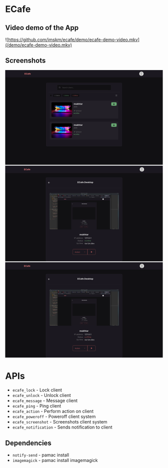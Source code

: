 # ECafe

## Video demo of the App
![https://github.com/imskm/ecafe/demo/ecafe-demo-video.mkv](/demo/ecafe-demo-video.mkv)

## Screenshots
![](/demo/screenshot-01.png)
![](/demo/screenshot-02.png)
![](/demo/screenshot-03.png)

# APIs
* `ecafe_lock` - Lock client
* `ecafe_unlock` - Unlock client
* `ecafe_message` - Message client
* `ecafe_ping` - Ping client
* `ecafe_action` - Perform action on client
* `ecafe_poweroff` - Poweroff client system
* `ecafe_screenshot` - Screenshots client system
* `ecafe_notification` - Sends notification to client

## Dependencies
* `notify-send` - pamac install 
* `imagemagick` - pamac install imagemagick
